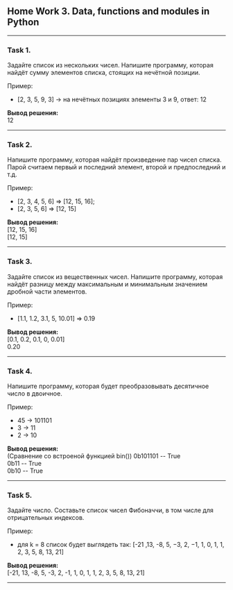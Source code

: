 ## Home Work 3. Data, functions and modules in Python ##
_____
### Task 1.
Задайте список из нескольких чисел. Напишите программу, которая найдёт сумму элементов списка, стоящих на нечётной позиции.

Пример:

- [2, 3, 5, 9, 3] -> на нечётных позициях элементы 3 и 9, ответ: 12

**Вывод решения:**\
12
___

### Task 2.
Напишите программу, которая найдёт произведение пар чисел списка. Парой считаем первый и последний элемент, второй и предпоследний и т.д.

Пример:

- [2, 3, 4, 5, 6] => [12, 15, 16];
- [2, 3, 5, 6] => [12, 15]

**Вывод решения:** \
[12, 15, 16] \
[12, 15]
___
### Task 3.
Задайте список из вещественных чисел. Напишите программу, которая найдёт разницу между максимальным и минимальным значением дробной части элементов.

Пример:

- [1.1, 1.2, 3.1, 5, 10.01] => 0.19

**Вывод решения:** \
[0.1, 0.2, 0.1, 0, 0.01] \
0.20
___
### Task 4.
Напишите программу, которая будет преобразовывать десятичное число в двоичное.

Пример:

- 45 -> 101101
- 3 -> 11
- 2 -> 10

**Вывод решения:** \
(Сравнение со встроеной функцией bin())
0b101101 -- True \
0b11 -- True \
0b10 -- True
___
### Task 5.
Задайте число. Составьте список чисел Фибоначчи, в том числе для отрицательных индексов.

Пример:

- для k = 8 список будет выглядеть так: [-21 ,13, -8, 5, −3, 2, −1, 1, 0, 1, 1, 2, 3, 5, 8, 13, 21]

**Вывод решения:** \
[-21, 13, -8, 5, -3, 2, -1, 1, 0, 1, 1, 2, 3, 5, 8, 13, 21]
___
